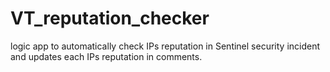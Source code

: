 # VT_reputation_checker
logic app to automatically check IPs reputation in Sentinel security incident and updates each IPs reputation in comments.
